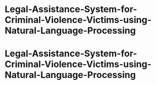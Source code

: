 # Legal-Assistance-System-for-Criminal-Violence-Victims-using-Natural-Language-Processing
# Legal-Assistance-System-for-Criminal-Violence-Victims-using-Natural-Language-Processing
